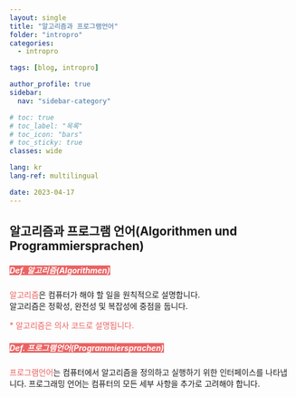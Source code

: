 ```yaml
---
layout: single
title: "알고리즘과 프로그램언어"
folder: "intropro"
categories:
  - intropro

tags: [blog, intropro]

author_profile: true
sidebar:
  nav: "sidebar-category"

# toc: true
# toc_label: "목록"
# toc_icon: "bars"
# toc_sticky: true
classes: wide

lang: kr
lang-ref: multilingual

date: 2023-04-17
---
```


## 알고리즘과 프로그램 언어(Algorithmen und Programmiersprachen)

##### <span style="background-color:#eb6363"> <span style="color: white"> Def. 알고리즘(Algorithmen) </span></span>

<span style="color: #eb6363">알고리즘</span>은 컴퓨터가 해야 할 일을 원칙적으로 설명합니다.  
알고리즘은 정확성, 완전성 및 복잡성에 중점을 둡니다.

<span style="color: #eb6363">\* 알고리즘은 의사 코드로 설명됩니다.</span>

##### <span style="background-color:#eb6363"> <span style="color: white"> Def. 프로그램언어(Programmiersprachen) </span></span>

<span style="color: #eb6363">프로그램언어</span>는 컴퓨터에서 알고리즘을 정의하고 실행하기 위한 인터페이스를 나타냅니다.
프로그래밍 언어는 컴퓨터의 모든 세부 사항을 추가로 고려해야 합니다.
